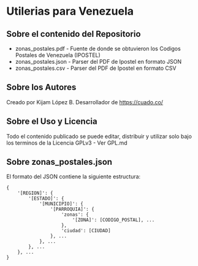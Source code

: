 Utilerias para Venezuela
==========================

## Sobre el contenido del Repositorio

- zonas_postales.pdf - Fuente de donde se obtuvieron los Codigos Postales de Venezuela (IPOSTEL)
- zonas_postales.json - Parser del PDF de Ipostel en formato JSON
- zonas_postales.csv - Parser del PDF de Ipostel en formato CSV

## Sobre los Autores

Creado por Kijam López B. Desarrollador de https://cuado.co/

## Sobre el Uso y Licencia

Todo el contenido publicado se puede editar, distribuir y utilizar solo bajo los terminos de la Licencia GPLv3 - Ver GPL.md

## Sobre zonas_postales.json

El formato del JSON contiene la siguiente estructura:
```
{
	'[REGION]': {
		'[ESTADO]': {
			'[MUNICIPIO]': {
				'[PARROQUIA]': {
					'zonas': {
						'[ZONA]': [CODIGO_POSTAL], ...
					},
					'ciudad': [CIUDAD]
				}, ...
			}, ...
		}, ...
	}, ...
}
```
